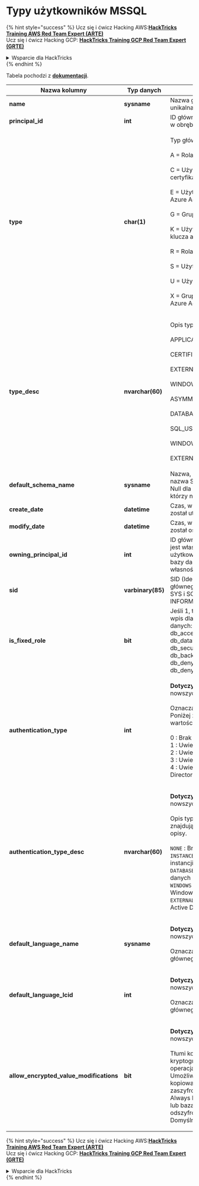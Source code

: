 # Typy użytkowników MSSQL

{% hint style="success" %}
Ucz się i ćwicz Hacking AWS:<img src="/.gitbook/assets/arte.png" alt="" data-size="line">[**HackTricks Training AWS Red Team Expert (ARTE)**](https://training.hacktricks.xyz/courses/arte)<img src="/.gitbook/assets/arte.png" alt="" data-size="line">\
Ucz się i ćwicz Hacking GCP: <img src="/.gitbook/assets/grte.png" alt="" data-size="line">[**HackTricks Training GCP Red Team Expert (GRTE)**<img src="/.gitbook/assets/grte.png" alt="" data-size="line">](https://training.hacktricks.xyz/courses/grte)

<details>

<summary>Wsparcie dla HackTricks</summary>

* Sprawdź [**plany subskrypcyjne**](https://github.com/sponsors/carlospolop)!
* **Dołącz do** 💬 [**grupy Discord**](https://discord.gg/hRep4RUj7f) lub [**grupy telegramowej**](https://t.me/peass) lub **śledź** nas na **Twitterze** 🐦 [**@hacktricks\_live**](https://twitter.com/hacktricks\_live)**.**
* **Podziel się sztuczkami hackingowymi, przesyłając PR-y do** [**HackTricks**](https://github.com/carlospolop/hacktricks) i [**HackTricks Cloud**](https://github.com/carlospolop/hacktricks-cloud) repozytoriów github.

</details>
{% endhint %}

Tabela pochodzi z [**dokumentacji**](https://learn.microsoft.com/en-us/sql/relational-databases/system-catalog-views/sys-database-principals-transact-sql?view=sql-server-ver16).

| Nazwa kolumny                                | Typ danych         | Opis                                                                                                                                                                                                                                                                                                                                                                                                                                            |
| ------------------------------------------ | ----------------- | ------------------------------------------------------------------------------------------------------------------------------------------------------------------------------------------------------------------------------------------------------------------------------------------------------------------------------------------------------------------------------------------------------------------------------------------------------ |
| **name**                                   | **sysname**       | Nazwa głównego użytkownika, unikalna w obrębie bazy danych.                                                                                                                                                                                                                                                                                                                                                                                                         |
| **principal\_id**                          | **int**           | ID głównego użytkownika, unikalne w obrębie bazy danych.                                                                                                                                                                                                                                                                                                                                                                                                           |
| **type**                                   | **char(1)**       | <p>Typ głównego użytkownika:<br><br>A = Rola aplikacji<br><br>C = Użytkownik przypisany do certyfikatu<br><br>E = Użytkownik zewnętrzny z Azure Active Directory<br><br>G = Grupa Windows<br><br>K = Użytkownik przypisany do klucza asymetrycznego<br><br>R = Rola bazy danych<br><br>S = Użytkownik SQL<br><br>U = Użytkownik Windows<br><br>X = Grupa zewnętrzna z grupy Azure Active Directory lub aplikacji</p>                                                                                  |
| **type\_desc**                             | **nvarchar(60)**  | <p>Opis typu głównego użytkownika.<br><br>APPLICATION_ROLE<br><br>CERTIFICATE_MAPPED_USER<br><br>EXTERNAL_USER<br><br>WINDOWS_GROUP<br><br>ASYMMETRIC_KEY_MAPPED_USER<br><br>DATABASE_ROLE<br><br>SQL_USER<br><br>WINDOWS_USER<br><br>EXTERNAL_GROUPS</p>                                                                                                                                                                                               |
| **default\_schema\_name**                  | **sysname**       | Nazwa, która ma być używana, gdy nazwa SQL nie określa schematu. Null dla głównych użytkowników, którzy nie są typu S, U lub A.                                                                                                                                                                                                                                                                                                                                                   |
| **create\_date**                           | **datetime**      | Czas, w którym główny użytkownik został utworzony.                                                                                                                                                                                                                                                                                                                                                                                                               |
| **modify\_date**                           | **datetime**      | Czas, w którym główny użytkownik został ostatnio zmodyfikowany.                                                                                                                                                                                                                                                                                                                                                                                                         |
| **owning\_principal\_id**                  | **int**           | ID głównego użytkownika, który jest właścicielem tego głównego użytkownika. Wszystkie stałe role bazy danych są domyślnie własnością **dbo**.                                                                                                                                                                                                                                                                                                                                                |
| **sid**                                    | **varbinary(85)** | SID (Identifikator zabezpieczeń) głównego użytkownika. NULL dla SYS i SCHEMATÓW INFORMACYJNYCH.                                                                                                                                                                                                                                                                                                                                                                      |
| **is\_fixed\_role**                        | **bit**           | Jeśli 1, ten wiersz reprezentuje wpis dla jednej z stałych ról bazy danych: db\_owner, db\_accessadmin, db\_datareader, db\_datawriter, db\_ddladmin, db\_securityadmin, db\_backupoperator, db\_denydatareader, db\_denydatawriter.                                                                                                                                                                                                                       |
| **authentication\_type**                   | **int**           | <p><strong>Dotyczy</strong>: SQL Server 2012 (11.x) i nowszych.<br><br>Oznacza typ uwierzytelniania. Poniżej znajdują się możliwe wartości i ich opisy.<br><br>0 : Brak uwierzytelniania<br>1 : Uwierzytelnianie instancji<br>2 : Uwierzytelnianie bazy danych<br>3 : Uwierzytelnianie Windows<br>4 : Uwierzytelnianie Azure Active Directory</p>                                                                                                        |
| **authentication\_type\_desc**             | **nvarchar(60)**  | <p><strong>Dotyczy</strong>: SQL Server 2012 (11.x) i nowszych.<br><br>Opis typu uwierzytelniania. Poniżej znajdują się możliwe wartości i ich opisy.<br><br><code>NONE</code> : Brak uwierzytelniania<br><code>INSTANCE</code> : Uwierzytelnianie instancji<br><code>DATABASE</code> : Uwierzytelnianie bazy danych<br><code>WINDOWS</code> : Uwierzytelnianie Windows<br><code>EXTERNAL</code>: Uwierzytelnianie Azure Active Directory</p> |
| **default\_language\_name**                | **sysname**       | <p><strong>Dotyczy</strong>: SQL Server 2012 (11.x) i nowszych.<br><br>Oznacza domyślny język dla tego głównego użytkownika.</p>                                                                                                                                                                                                                                                                                                                        |
| **default\_language\_lcid**                | **int**           | <p><strong>Dotyczy</strong>: SQL Server 2012 (11.x) i nowszych.<br><br>Oznacza domyślny LCID dla tego głównego użytkownika.</p>                                                                                                                                                                                                                                                                                                                            |
| **allow\_encrypted\_value\_modifications** | **bit**           | <p><strong>Dotyczy</strong>: SQL Server 2016 (13.x) i nowszych, SQL Database.<br><br>Tłumi kontrole metadanych kryptograficznych na serwerze w operacjach kopiowania zbiorczego. Umożliwia to użytkownikowi kopiowanie danych zaszyfrowanych przy użyciu Always Encrypted, między tabelami lub bazami danych, bez odszyfrowywania danych. Domyślnie jest WYŁĄCZONE.</p>                                                                                                                     |

{% hint style="success" %}
Ucz się i ćwicz Hacking AWS:<img src="/.gitbook/assets/arte.png" alt="" data-size="line">[**HackTricks Training AWS Red Team Expert (ARTE)**](https://training.hacktricks.xyz/courses/arte)<img src="/.gitbook/assets/arte.png" alt="" data-size="line">\
Ucz się i ćwicz Hacking GCP: <img src="/.gitbook/assets/grte.png" alt="" data-size="line">[**HackTricks Training GCP Red Team Expert (GRTE)**<img src="/.gitbook/assets/grte.png" alt="" data-size="line">](https://training.hacktricks.xyz/courses/grte)

<details>

<summary>Wsparcie dla HackTricks</summary>

* Sprawdź [**plany subskrypcyjne**](https://github.com/sponsors/carlospolop)!
* **Dołącz do** 💬 [**grupy Discord**](https://discord.gg/hRep4RUj7f) lub [**grupy telegramowej**](https://t.me/peass) lub **śledź** nas na **Twitterze** 🐦 [**@hacktricks\_live**](https://twitter.com/hacktricks\_live)**.**
* **Podziel się sztuczkami hackingowymi, przesyłając PR-y do** [**HackTricks**](https://github.com/carlospolop/hacktricks) i [**HackTricks Cloud**](https://github.com/carlospolop/hacktricks-cloud) repozytoriów github.

</details>
{% endhint %}
